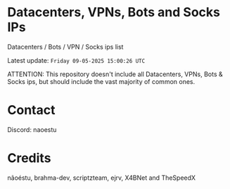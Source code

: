 # Datacenters, VPNs, Bots and Socks IPs
 
Datacenters / Bots / VPN / Socks ips list

Latest update: `Friday 09-05-2025 15:00:26 UTC` 

ATTENTION: This repository doesn't include all Datacenters, VPNs, Bots & Socks ips, 
but should include the vast majority of common ones.

# Contact
Discord: naoestu

# Credits
nãoéstu, brahma-dev, scriptzteam, ejrv, X4BNet and TheSpeedX
